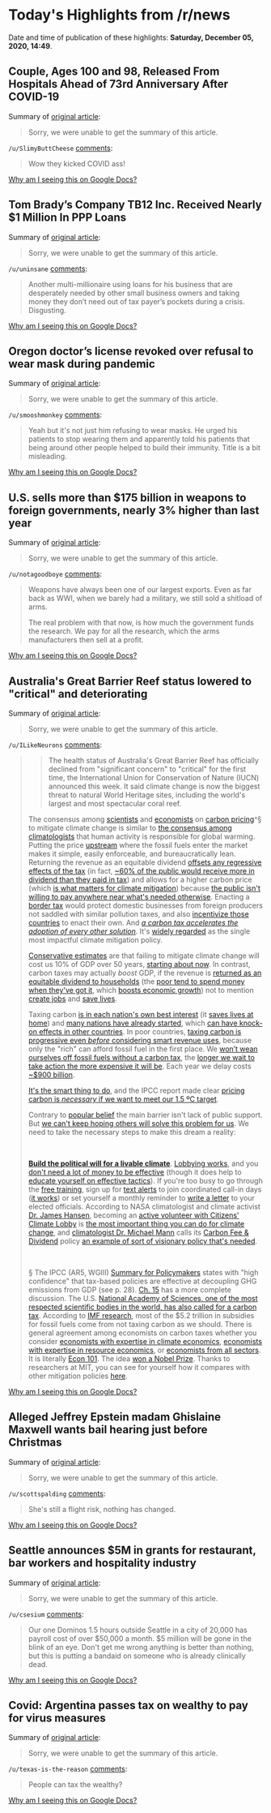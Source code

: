 # Today's Highlights from /r/news

Date and time of publication of these highlights: **Saturday, December 05, 2020, 14:49**.

## Couple, Ages 100 and 98, Released From Hospitals Ahead of 73rd Anniversary After COVID-19

Summary of [original article](https://www.nbcwashington.com/news/coronavirus/couple-ages-100-and-98-released-from-hospitals-ahead-of-73rd-anniversary-after-covid-19/2497877/):

> Sorry, we were unable to get the summary of this article.

`/u/SlimyButtCheese` [comments](https://www.reddit.com/r/news/comments/k77z4v/couple_ages_100_and_98_released_from_hospitals/):

> Wow they kicked COVID ass!

[Why am I seeing this on Google Docs?](https://docs.google.com/document/d/1Dc6We63vOXIZsc0op-Bt4abqkYjXzOigalQqFxmvvbM/edit?usp=sharing)

## Tom Brady’s Company TB12 Inc. Received Nearly $1 Million In PPP Loans

Summary of [original article](https://boston.cbslocal.com/2020/12/04/tom-bradys-tb12-inc-ppp-loans-million-dollars-nfl/):

> Sorry, we were unable to get the summary of this article.

`/u/uninsane` [comments](https://www.reddit.com/r/news/comments/k77q3a/tom_bradys_company_tb12_inc_received_nearly_1/):

> Another multi-millionaire using loans for his business that are desperately needed by other small business owners and taking money they don’t need out of tax payer’s pockets during a crisis. Disgusting.

[Why am I seeing this on Google Docs?](https://docs.google.com/document/d/1Dc6We63vOXIZsc0op-Bt4abqkYjXzOigalQqFxmvvbM/edit?usp=sharing)

## Oregon doctor’s license revoked over refusal to wear mask during pandemic

Summary of [original article](https://www.nbcnews.com/news/us-news/oregon-doctor-s-license-revoked-over-refusal-wear-mask-during-n1250092):

> Sorry, we were unable to get the summary of this article.

`/u/smooshmonkey` [comments](https://www.reddit.com/r/news/comments/k742k9/oregon_doctors_license_revoked_over_refusal_to/):

> Yeah but it's not just him refusing to wear masks. He urged his patients to stop wearing them and apparently told his patients that being around other people helped to build their immunity. Title is a bit misleading.

[Why am I seeing this on Google Docs?](https://docs.google.com/document/d/1Dc6We63vOXIZsc0op-Bt4abqkYjXzOigalQqFxmvvbM/edit?usp=sharing)

## U.S. sells more than $175 billion in weapons to foreign governments, nearly 3% higher than last year

Summary of [original article](https://www.cnbc.com/2020/12/04/us-sells-more-than-175-billion-in-weapons-to-foreign-governments.html):

> Sorry, we were unable to get the summary of this article.

`/u/notagoodboye` [comments](https://www.reddit.com/r/news/comments/k7851u/us_sells_more_than_175_billion_in_weapons_to/):

> Weapons have always been one of our largest exports. Even as far back as WWI, when we barely had a military, we still sold a shitload of arms.
> 
> The real problem with that now, is how much the government funds the research. We pay for all the research, which the arms manufacturers then sell at a profit.

[Why am I seeing this on Google Docs?](https://docs.google.com/document/d/1Dc6We63vOXIZsc0op-Bt4abqkYjXzOigalQqFxmvvbM/edit?usp=sharing)

## Australia's Great Barrier Reef status lowered to "critical" and deteriorating

Summary of [original article](https://www.cbsnews.com/news/australia-great-barrier-reef-critical-deteriorating-mass-bleaching-climate-change/):

> Sorry, we were unable to get the summary of this article.

`/u/ILikeNeurons` [comments](https://www.reddit.com/r/news/comments/k75jxq/australias_great_barrier_reef_status_lowered_to/):

> > The health status of Australia's Great Barrier Reef has officially declined from "significant concern" to "critical" for the first time, the International Union for Conservation of Nature (IUCN) announced this week. It said climate change is now the biggest threat to natural World Heritage sites, including the world's largest and most spectacular coral reef.
> 
> The consensus among [scientists](http://https://people.uwec.edu/jamelsem/papers/CC_Literature_Web_Share/Science/CC_Science_Perspective_Rosenberg_2010.pdfClimateScientistsPerspectives_ClimaticChange.pdf) and [economists](http://policyintegrity.org/files/publications/ExpertConsensusReport.pdf) on [carbon pricing](https://en.wikipedia.org/wiki/Carbon_price)^§ to mitigate climate change is similar to [the consensus among climatologists](http://climate.nasa.gov/scientific-consensus/) that human activity is responsible for global warming. Putting the price [upstream](https://www.wsj.com/articles/SB10001424127887323611604578396401965799658) where the fossil fuels enter the market makes it simple, easily enforceable, and bureaucratically lean. Returning the revenue as an equitable dividend [offsets any regressive effects of the tax](http://www.nber.org/papers/w9152.pdf) (in fact, [~60% of the public would receive more in dividend than they paid in tax](http://journals.plos.org/plosone/article?id=10.1371/journal.pone.0081648#s7)) and allows for a higher carbon price (which [is what matters for climate mitigation](https://www.worldscientific.com/doi/pdf/10.1142/S201000781840002X)) because [the public isn't willing to pay anywhere near what's needed otherwise](http://www.apnorc.org/projects/Pages/Is-the-Public-Willing-to-Pay-to-Help-Fix-Climate-Change-.aspx). Enacting a [border tax](http://papers.ssrn.com/sol3/papers.cfm?abstract_id=2026879) would protect domestic businesses from foreign producers not saddled with similar pollution taxes, and also [incentivize those countries](http://ageconsearch.umn.edu/handle/205761) to enact their own. And [*a carbon tax accelerates the adoption of every other solution*](https://www.drawdown.org/frequently-asked-questions). It's [widely regarded](https://www.nature.com/articles/s41558-019-0474-0.epdf?author_access_token=tst1A-oZnQ8zUO18wGGPQdRgN0jAjWel9jnR3ZoTv0Nfy3PIgvrwnNXQzIbXH8z1Wkqhm6g5NiMnxMk__ebsKxGQNB0hMf1Vpo-ZiNplSt5LeLyks-Q3sdrpBdfxxHvAfQylqqwqHxgEml7GEGOxaQ%3D%3D) as the single most impactful climate mitigation policy.
> 
> [Conservative estimates](http://rdcu.be/cLYO) are that failing to mitigate climate change will cost us 10% of GDP over 50 years, [starting about now](http://policyintegrity.org/files/publications/ExpertConsensusReport.pdf). In contrast, carbon taxes may actually *boost* GDP, if the revenue is [returned as an equitable dividend to households](http://www.theguardian.com/environment/climate-consensus-97-per-cent/2014/jun/13/how-revenue-neutral-carbon-tax-creates-jobs-grows-economy) (the [poor tend to spend money when they've got it](http://www.econ2.jhu.edu/people/ccarroll/papers/cstwMPC.pdf), which [boosts economic growth](https://www.imf.org/external/pubs/ft/sdn/2015/sdn1513.pdf)) not to mention [create jobs](https://econ.ucalgary.ca/manageprofile/sites/econ.ucalgary.ca.manageprofile/files/unitis/publications/1-7729354/Yamazaki_CarbonTax_JEEM_2017.pdf) and [save lives](https://globalchange.mit.edu/news-media/jp-news-outreach/shift-renewable-electricity-win-win-statewide-level). 
> 
> Taxing carbon [is in each nation's own best interest](http://www.imf.org/external/pubs/ft/wp/2015/wp15105.pdf) (it [saves lives at home](https://www.nature.com/articles/s41467-019-09499-x)) and [many nations have already started](https://openknowledge.worldbank.org/bitstream/handle/10986/29687/9781464812927.pdf?sequence=5&isAllowed=y), which [can have knock-on effects in other countries](http://policyintegrity.org/files/publications/ExpertConsensusReport.pdf). In poor countries, [taxing carbon is progressive even *before* considering smart revenue uses](https://www.ipcc.ch/site/assets/uploads/2018/02/ipcc_wg3_ar5_summary-for-policymakers.pdf), because only the "rich" can afford fossil fuel in the first place. We [won’t wean ourselves off fossil fuels without a carbon tax](http://news.mit.edu/2016/carbon-tax-stop-using-fossil-fuels-0224), the [longer we wait to take action the more expensive it will be](http://rdcu.be/cZjG). Each year we delay costs [~$900 billion](https://cla.umn.edu/heller-hurwicz/news-events/news/policy-brief-calibrating-price-climate-risk).
>  
> [It's the smart thing to do](https://www.sciencedirect.com/science/article/pii/S0095069698910580), and the IPCC report made clear [pricing carbon is *necessary* if we want to meet our 1.5 ºC target](https://www.ipcc.ch/site/assets/uploads/sites/2/2018/12/SR15_TS_High_Res.pdf).
> 
> Contrary to [popular belief](https://en.wikipedia.org/wiki/Pluralistic_ignorance#Examples) the main barrier isn't lack of public support. But [we can't keep hoping others will solve this problem for us](https://en.wikipedia.org/wiki/Diffusion_of_responsibility). We need to take the necessary steps to make this dream a reality:
> 
> &#x200B;
> 
> [**Build the political will for a livable climate**](https://citizensclimatelobby.org/join-citizens-climate-lobby/?tfa_3590416195188=reddit-CarbonTax&utm_source=reddit&utm_medium=referral&utm_campaign=CarbonTax). [Lobbying works](https://sociology.stanford.edu/sites/default/files/publications/friends_or_foes-how_social_movement_allies_affect_the_passage_of_legislation_in_the_u._s._congress.pdf), and you [don't need a lot of money to be effective](http://citeseerx.ist.psu.edu/viewdoc/download?doi=10.1.1.1016.1967&rep=rep1&type=pdf) (though it does help to [educate yourself on effective tactics](http://www.congressfoundation.org/storage/documents/CMF_Pubs/cmf-citizen-centric-advocacy.pdf)). If you're too busy to go through the [free training](https://citizensclimatelobby.org/new-member/#climateadvocatetraining), sign up for [text alerts](https://citizensclimatelobby.org/text/) to join coordinated call-in days ([it works](http://www.congressfoundation.org/storage/documents/CMF_Pubs/cmf-citizen-centric-advocacy.pdf)) or set yourself a monthly reminder to [write a letter](https://www.ted.com/talks/omar_ahmad_political_change_with_pen_and_paper?language=en) to your elected officials. According to NASA climatologist and climate activist [Dr. James Hansen](https://en.wikipedia.org/wiki/James_Hansen), becoming an [active volunteer with Citizens' Climate Lobby](https://citizensclimatelobby.org/join-citizens-climate-lobby/?tfa_3590416195188=reddit-CarbonTax&utm_source=reddit&utm_medium=referral&utm_campaign=CarbonTax) is [the most important thing you can do for climate change](https://www.youtube.com/watch?v=q4DAW1A6Ca8), and [climatologist Dr. Michael Mann](https://en.wikipedia.org/wiki/Michael_E._Mann) calls its [Carbon Fee & Dividend](https://en.wikipedia.org/wiki/Carbon_fee_and_dividend) policy [an example of sort of visionary policy that's needed](https://www.usatoday.com/story/opinion/2019/06/03/climate-change-requires-collective-action-more-than-single-acts-column/1275965001/).
> 
> &#x200B;
> 
> § The IPCC (AR5, WGIII) [Summary for Policymakers](https://www.ipcc.ch/site/assets/uploads/2018/02/ipcc_wg3_ar5_summary-for-policymakers.pdf) states with "high confidence" that tax-based policies are effective at decoupling GHG emissions from GDP (see p. 28). [Ch. 15](https://www.ipcc.ch/site/assets/uploads/2018/02/ipcc_wg3_ar5_chapter15.pdf) has a more complete discussion. The U.S. [National Academy of Sciences, one of the most respected scientific bodies in the world, has also called for a carbon tax](https://www.nap.edu/download/21712). According to [IMF research](https://www.theatlantic.com/science/archive/2019/05/how-much-does-world-subsidize-oil-coal-and-gas/589000/), most of the $5.2 trillion in subsidies for fossil fuels come from not taxing carbon as we should. There is general agreement among economists on carbon taxes whether you consider [economists with expertise in climate economics](http://policyintegrity.org/files/publications/ExpertConsensusReport.pdf), [economists with expertise in resource economics](http://citeseerx.ist.psu.edu/viewdoc/download?doi=10.1.1.381.484&rep=rep1&type=pdf), or [economists from all sectors](https://www.researchgate.net/profile/Doris_Geide-Stevenson/publication/261884738_Consensus_Among_Economists-An_Update/links/56a7f3fa08ae860e0255a8e3.pdf). It is literally [Econ 101](http://sites.bu.edu/manove-ec101/files/2014/10/EC101Outlines14-Externalities.pdf). The idea [won a Nobel Prize](http://environment.yale.edu/news/article/william-nordhaus-wins-nobel-prize-for-economics-of-climate-change/). Thanks to researchers at MIT, you can see for yourself how it compares with other mitigation policies [here](https://en-roads.climateinteractive.org/scenario.html?v=2.7.11).

[Why am I seeing this on Google Docs?](https://docs.google.com/document/d/1Dc6We63vOXIZsc0op-Bt4abqkYjXzOigalQqFxmvvbM/edit?usp=sharing)

## Alleged Jeffrey Epstein madam Ghislaine Maxwell wants bail hearing just before Christmas

Summary of [original article](https://www.cnbc.com/2020/12/04/jeffrey-epstein-pal-ghislaine-maxwell-seeks-bail-before-christmas.html):

> Sorry, we were unable to get the summary of this article.

`/u/scottspalding` [comments](https://www.reddit.com/r/news/comments/k78c0n/alleged_jeffrey_epstein_madam_ghislaine_maxwell/):

> She's still a flight risk, nothing has changed.

[Why am I seeing this on Google Docs?](https://docs.google.com/document/d/1Dc6We63vOXIZsc0op-Bt4abqkYjXzOigalQqFxmvvbM/edit?usp=sharing)

## Seattle announces $5M in grants for restaurant, bar workers and hospitality industry

Summary of [original article](https://komonews.com/news/business/seattle-announces-5m-aid-package-for-restaurants-bars-and-hospitality-workers):

> Sorry, we were unable to get the summary of this article.

`/u/csesium` [comments](https://www.reddit.com/r/news/comments/k7c50i/seattle_announces_5m_in_grants_for_restaurant_bar/):

> Our one Dominos 1.5 hours outside Seattle in a city of 20,000 has payroll cost of over $50,000 a month. $5 million will be gone in the blink of an eye. Don't get me wrong anything is better than nothing, but this is putting a bandaid on someone who is already clinically dead.

[Why am I seeing this on Google Docs?](https://docs.google.com/document/d/1Dc6We63vOXIZsc0op-Bt4abqkYjXzOigalQqFxmvvbM/edit?usp=sharing)

## Covid: Argentina passes tax on wealthy to pay for virus measures

Summary of [original article](https://www.bbc.com/news/world-latin-america-55199058):

> Sorry, we were unable to get the summary of this article.

`/u/texas-is-the-reason` [comments](https://www.reddit.com/r/news/comments/k7cmbr/covid_argentina_passes_tax_on_wealthy_to_pay_for/):

> People can tax the wealthy?

[Why am I seeing this on Google Docs?](https://docs.google.com/document/d/1Dc6We63vOXIZsc0op-Bt4abqkYjXzOigalQqFxmvvbM/edit?usp=sharing)

